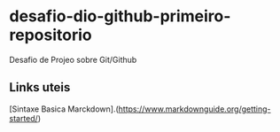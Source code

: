 # desafio-dio-github-primeiro-repositorio
Desafio de Projeo sobre Git/Github

##  Links uteis
[Sintaxe Basica Marckdown].(https://www.markdownguide.org/getting-started/)

